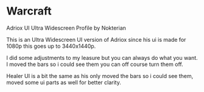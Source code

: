 # Warcraft
Adriox UI Ultra Widescreen Profile by Nokterian


This is an Ultra Widescreen UI version of Adriox since his ui is made for 1080p this goes up to 3440x1440p.

I did some adjustments to my leasure but you can always do what you want. I moved the bars so i could see them you can off course turn them off.

Healer UI is a bit the same as his only moved the bars so i could see them, moved some ui parts as well for better clarity.
